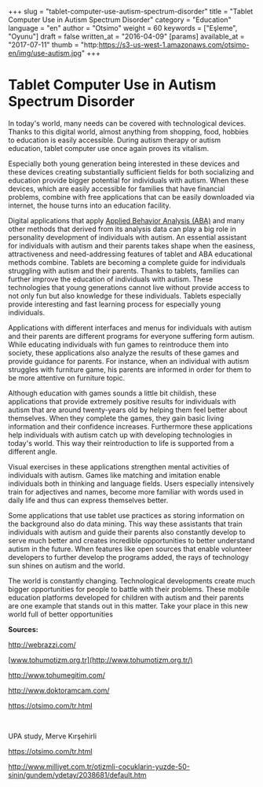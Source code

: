 +++
slug = "tablet-computer-use-autism-spectrum-disorder"
title = "Tablet Computer Use in Autism Spectrum Disorder"
category = "Education"
language = "en"
author = "Otsimo"
weight = 60
keywords = ["Eşleme", "Oyunu"]
draft = false
written_at = "2016-04-09"
[params]
available_at = "2017-07-11"
thumb = "http:https://s3-us-west-1.amazonaws.com/otsimo-en/img/use-autism.jpg"
+++

# Tablet Computer Use in Autism Spectrum Disorder

In today's world, many needs can be covered with technological devices. Thanks to this digital world, almost anything from shopping, food, hobbies to education is easily accessible. During autism therapy or autism education, tablet computer use once again proves its vitalism.

Especially both young generation being interested in these devices and these devices creating substantially sufficient fields for both socializing and education provide bigger potential for individuals with autism. When these devices, which are easily accessible for families that have financial problems, combine with free applications that can be easily downloaded via internet, the house turns into an education facility.


Digital applications that apply [Applied Behavior Analysis (ABA)](/applied-behavior-analysis-aba/) and many other methods that derived from its analysis data can play a big role in personality development of individuals with autism. An essential assistant for individuals with autism and their parents takes shape when the easiness, attractiveness and need-addressing features of tablet and ABA educational methods combine. Tablets are becoming a complete guide for individuals struggling with autism and their parents. Thanks to tablets, families can further improve the education of individuals with autism. These technologies that young generations cannot live without provide access to not only fun but also knowledge for these individuals. Tablets especially provide interesting and fast learning process for especially young individuals.

Applications with different interfaces and menus for individuals with autism and their parents are different programs for everyone suffering form autism. While educating individuals with fun games to reintroduce them into society, these applications also analyze the results of these games and provide guidance for parents. For instance, when an individual with autism struggles with furniture game, his parents are informed in order for them to be more attentive on furniture topic.

Although education with games sounds a little bit childish, these applications that provide extremely positive results for individuals with autism that are around twenty-years old by helping them feel better about themselves. When they complete the games, they gain basic living information and their confidence increases. Furthermore these applications help individuals with autism catch up with developing technologies in today's world. This way their reintroduction to life is supported from a different angle.

Visual exercises in these applications strengthen mental activities of individuals with autism. Games like matching and imitation enable individuals both in thinking and language fields. Users especially intensively train for adjectives and names, become more familiar with words used in daily life and thus can express themselves better.

Some applications that use tablet use practices as storing information on the background also do data mining. This way these assistants that train individuals with autism and guide their parents also constantly develop to serve much better and creates incredible opportunities to better understand autism in the future. When features like open sources that enable volunteer developers to further develop the programs added, the rays of technology sun shines on autism and the world.

The world is constantly changing. Technological developments create much bigger opportunities for people to battle with their problems. These mobile education platforms developed for children with autism and their parents are one example that stands out in this matter. Take your place in this new world full of better opportunities

**Sources:**

<http://webrazzi.com/>

[www.tohumotizm.org.tr](http://www.tohumotizm.org.tr/)

<http://www.tohumegitim.com/>

<http://www.doktoramcam.com/>

<https://otsimo.com/tr.html>

 

UPA study, Merve Kırşehirli

<https://otsimo.com/tr.html>

<http://www.milliyet.com.tr/otizmli-cocuklarin-yuzde-50-sinin/gundem/ydetay/2038681/default.htm>
